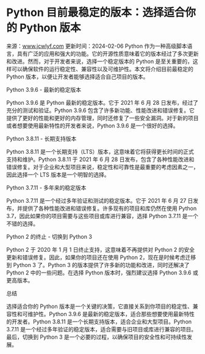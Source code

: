 # Python 目前最稳定的版本：选择适合你的 Python 版本

来源：www.jcwlyf.com
更新时间：2024-02-06
Python 作为一种高级脚本语言，具有广泛的应用和强大的功能。它的开源性质意味着它的版本经过了多次更新和改进。然而，对于开发者来说，选择一个稳定版本的 Python 是至关重要的，这样可以确保软件的运行稳定性、兼容性以及可维护性。本文将介绍目前最稳定的 Python 版本，以便让开发者能够选择适合自己项目的版本。

Python 3.9.6 - 最新的稳定版本

Python 3.9.6 是 Python 最新的稳定版本。它于 2021 年 6 月 28 日发布，经过了充分的测试和验证。Python 3.9.6 包含了许多新功能、性能改进和错误修复。它提供了更好的性能和更好的内存管理，同时还修复了一些安全漏洞。对于新的项目或者想要使用最新特性的开发者来说，Python 3.9.6 是一个很好的选择。

Python 3.8.11 - 长期支持版本

Python 3.8.11 是一个长期支持（LTS）版本，这意味着它将获得更长时间的正式支持和维护。Python 3.8.11 于 2021 年 6 月 28 日发布，包含了各种性能改进和错误修复。对于企业和大型项目来说，稳定性和可靠性是最重要的考虑因素之一，因此选择一个 LTS 版本是一个明智的选择。

Python 3.7.11 - 多年来的稳定版本

Python 3.7.11 是一个经过多年验证和测试的稳定版本。它于 2021 年 6 月 27 日发布，并提供了各种性能改进和错误修复。许多现有的项目和库仍然在使用 Python 3.7，因此如果你的项目需要与这些项目或库进行兼容，选择 Python 3.7.11 是一个不错的选择。

Python 2 的终止 - 切换到 Python 3

Python 2 于 2020 年 1 月 1 日终止支持，这意味着不再提供对 Python 2 的安全更新和错误修复。因此，如果你的项目还在使用 Python 2，现在是时候考虑迁移到 Python 3 了。Python 3 的版本提供了许多新的功能和改进，同时还解决了 Python 2 中的一些问题。在选择 Python 版本时，强烈建议选择 Python 3.9.6 或更高版本。

总结

选择适合你的 Python 版本是一个关键的决策，它直接关系到你项目的稳定性、兼容性和可维护性。Python 3.9.6 是最新的稳定版本，适合那些想要使用最新特性的开发者。Python 3.8.11 是一个长期支持版本，适合企业和大型项目。Python 3.7.11 是一个经过多年验证的稳定版本，适合需要与旧项目或库进行兼容的项目。最后，切换到 Python 3 是一个必要的过程，以确保项目的安全性和可持续性发展。
